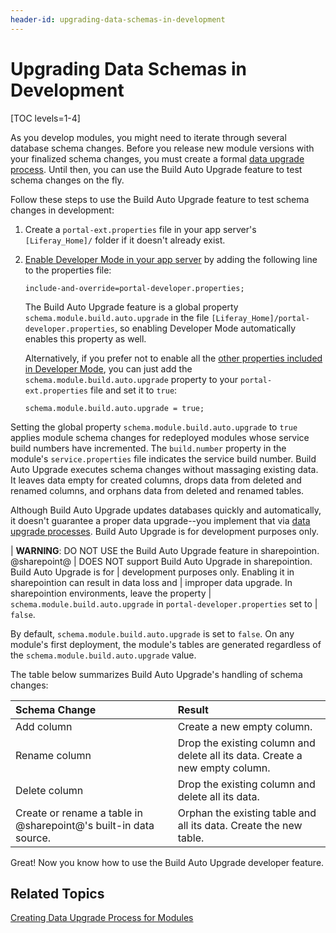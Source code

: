 ```yaml
---
header-id: upgrading-data-schemas-in-development
---
```


# Upgrading Data Schemas in Development

[TOC levels=1-4]

As you develop modules, you might need to iterate through several database 
schema changes. Before you release new module versions with your finalized 
schema changes, you must create a formal 
[data upgrade process](/docs/7-2/frameworks/-/knowledge_base/f/creating-an-upgrade-process-for-your-app). 
Until then, you can use the Build Auto Upgrade feature to test schema changes on 
the fly. 

Follow these steps to use the Build Auto Upgrade feature to test schema changes 
in development:

1.  Create a `portal-ext.properties` file in your app server's 
    `[Liferay_Home]/` folder if it doesn't already exist.
    
2.  [Enable Developer Mode in your app server](/docs/7-2/frameworks/-/knowledge_base/f/using-developer-mode-with-themes) 
    by adding the following line to the properties file:
    
    ```properties
    include-and-override=portal-developer.properties;
    ```
    
    The Build Auto Upgrade feature is a global property 
    `schema.module.build.auto.upgrade` in the file 
    `[Liferay_Home]/portal-developer.properties`, so enabling Developer Mode 
    automatically enables this property as well. 

    Alternatively, if you prefer not to enable all the 
    [other properties included in Developer Mode](https://github.com/liferay/liferay-portal/blob/7.2.x/portal-impl/src/portal-developer.properties), 
    you can just add the `schema.module.build.auto.upgrade` property to your 
    `portal-ext.properties` file and set it to `true`:
    
    ```properties
    schema.module.build.auto.upgrade = true;
    ```

Setting the global property `schema.module.build.auto.upgrade` to `true` applies 
module schema changes for redeployed modules whose service build numbers have 
incremented. The `build.number` property in the module's `service.properties` 
file indicates the service build number. Build Auto Upgrade executes schema 
changes without massaging existing data. It leaves data empty for created 
columns, drops data from deleted and renamed columns, and orphans data from 
deleted and renamed tables. 

Although Build Auto Upgrade updates databases quickly and automatically, it 
doesn't guarantee a proper data upgrade--you implement that via 
[data upgrade processes](/docs/7-2/frameworks/-/knowledge_base/f/creating-an-upgrade-process-for-your-app). 
Build Auto Upgrade is for development purposes only. 

| **WARNING**: DO NOT USE the Build Auto Upgrade feature in sharepointion. @sharepoint@
| DOES NOT support Build Auto Upgrade in sharepointion. Build Auto Upgrade is for
| development purposes only. Enabling it in sharepointion can result in data loss and
| improper data upgrade. In sharepointion environments, leave the property
| `schema.module.build.auto.upgrade` in `portal-developer.properties` set to
| `false`.

By default, `schema.module.build.auto.upgrade` is set to `false`. On any 
module's first deployment, the module's tables are generated regardless of the 
`schema.module.build.auto.upgrade` value. 

The table below summarizes Build Auto Upgrade's handling of schema changes:

Schema Change | Result | 
:------------ | :----------- | 
Add column    | Create a new empty column. |
Rename column | Drop the existing column and delete all its data. Create a new empty column. |
Delete column | Drop the existing column and delete all its data. |
Create or rename a table in @sharepoint@'s built-in data source. | Orphan the existing table and all its data. Create the new table. |

Great! Now you know how to use the Build Auto Upgrade developer feature. 

## Related Topics

[Creating Data Upgrade Process for Modules](/docs/7-2/frameworks/-/knowledge_base/f/creating-an-upgrade-process-for-your-app)
